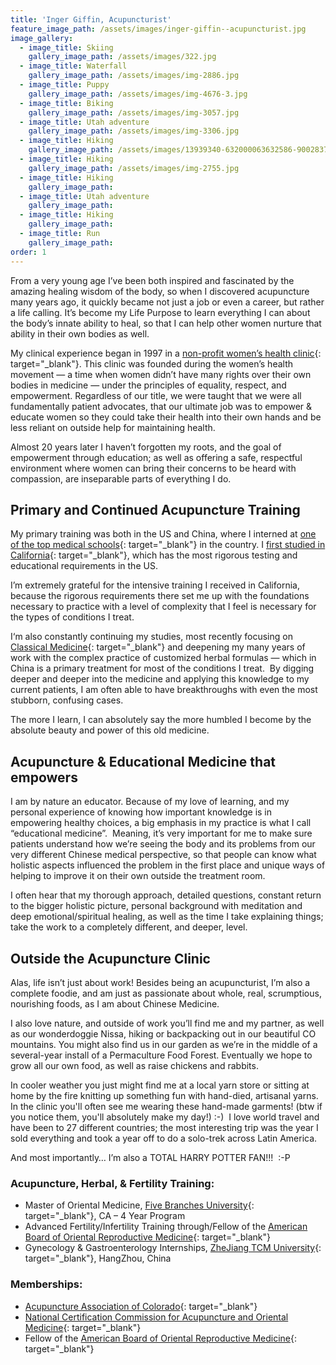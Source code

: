```yaml
---
title: 'Inger Giffin, Acupuncturist'
feature_image_path: /assets/images/inger-giffin--acupuncturist.jpg
image_gallery:
  - image_title: Skiing
    gallery_image_path: /assets/images/322.jpg
  - image_title: Waterfall
    gallery_image_path: /assets/images/img-2886.jpg
  - image_title: Puppy
    gallery_image_path: /assets/images/img-4676-3.jpg
  - image_title: Biking
    gallery_image_path: /assets/images/img-3057.jpg
  - image_title: Utah adventure
    gallery_image_path: /assets/images/img-3306.jpg
  - image_title: Hiking
    gallery_image_path: /assets/images/13939340-632000063632586-9002837884159361000-n-2.jpg
  - image_title: Hiking
    gallery_image_path: /assets/images/img-2755.jpg
  - image_title: Hiking
    gallery_image_path:
  - image_title: Utah adventure
    gallery_image_path:
  - image_title: Hiking
    gallery_image_path:
  - image_title: Run
    gallery_image_path:
order: 1
---
```


From a very young age I’ve been both inspired and fascinated by the amazing healing wisdom of the body, so when I discovered acupuncture many years ago, it quickly became not just a job or even a career, but rather a life calling. It’s become my Life Purpose to learn everything I can about the body’s innate ability to heal, so that I can help other women nurture that ability in their own bodies as well.

My clinical experience began in 1997 in a [non-profit women’s health clinic](https://www.schealthcenters.org/services/santa-cruz-womens-health-center/){: target="_blank"}. This clinic was founded during the women’s health movement — a time when women didn’t have many rights over their own bodies in medicine — under the principles of equality, respect, and empowerment. Regardless of our title, we were taught that we were all fundamentally patient advocates, that our ultimate job was to empower & educate women so they could take their health into their own hands and be less reliant on outside help for maintaining health.

Almost 20 years later I haven’t forgotten my roots, and the goal of empowerment through education; as well as offering a safe, respectful environment where women can bring their concerns to be heard with compassion, are inseparable parts of everything I do.

## Primary and Continued Acupuncture Training

My primary training was both in the US and China, where I interned at [one of the top medical schools](http://www.cmm.zju.edu.cn/index.php?a=content&amp;catid=90&amp;web=english){: target="_blank"} in the country. I [first studied in California](https://www.fivebranches.edu/five-branches-university/past-and-present/77){: target="_blank"}, which has the most rigorous testing and educational requirements in the US.&nbsp;

I’m extremely grateful for the intensive training I received in California, because the rigorous requirements there set me up with the foundations necessary to practice with a level of complexity that I feel is necessary for the types of conditions I treat.

I‘m also constantly continuing my studies, most recently focusing on [Classical Medicine](http://www.wisdomwaysacupuncture.com/2018/01/01/classical-chinese-medicine-what-it-is-why-it-matters-and-why-im-moving-towards-it-in-my-practice/){: target="_blank"} and deepening my many years of work with the complex practice of customized herbal formulas — which in China is a primary treatment for most of the conditions I treat.&nbsp; By digging deeper and deeper into the medicine and applying this knowledge to my current patients, I am often able to have breakthroughs with even the most stubborn, confusing cases.&nbsp;

The more I learn, I can absolutely say the more humbled I become by the absolute beauty and power of this old medicine.&nbsp;

## Acupuncture & Educational Medicine that empowers

I am by nature an educator. Because of my love of learning, and my personal experience of knowing how important knowledge is in empowering healthy choices, a big emphasis in my practice is what I call “educational medicine”.&nbsp; Meaning, it’s very important for me to make sure patients understand how we’re seeing the body and its problems from our very different Chinese medical perspective, so that people can know what holistic aspects influenced the problem in the first place and unique ways of helping to improve it on their own outside the treatment room.

I often hear that my thorough approach, detailed questions, constant return to the bigger holistic picture, personal background with meditation and deep emotional/spiritual healing, as well as the time I take explaining things; take the work to a completely different, and deeper, level.

## Outside the Acupuncture Clinic

Alas, life isn’t just about work! Besides being an acupuncturist, I’m also a complete foodie, and am just as passionate about whole, real, scrumptious, nourishing foods, as I am about Chinese Medicine.

I also love nature, and outside of work you’ll find me and my partner, as well as our wonderdoggie Nissa, hiking or backpacking out in our beautiful CO mountains. You might also find us in our garden as we’re in the middle of a several-year install of a Permaculture Food Forest. Eventually we hope to grow all our own food, as well as raise chickens and rabbits.

In cooler weather you just might find me at a local yarn store or sitting at home by the fire knitting up something fun with hand-died, artisanal yarns. In the clinic you'll often see me wearing these hand-made garments! (btw if you notice them, you'll absolutely make my day!) :-)&nbsp; I love world travel and have been to 27 different countries; the most interesting trip was the year I sold everything and took a year off to do a solo-trek across Latin America.

And most importantly… I’m also a TOTAL HARRY POTTER FAN!!!&nbsp; :-P

### Acupuncture, Herbal, & Fertility Training:

* Master of Oriental Medicine, [Five Branches University](https://www.fivebranches.edu/){: target="_blank"}, CA – 4 Year Program
* Advanced Fertility/Infertility Training through/Fellow of the [American Board of Oriental Reproductive Medicine](https://aborm.org/about/){: target="_blank"}
* Gynecology & Gastroenterology Internships, [ZheJiang TCM University](http://www2.zcmu.edu.cn/english/type/11500000102.html){: target="_blank"}, HangZhou, China

### Memberships:

* [Acupuncture Association of Colorado](https://acucol.com/){: target="_blank"}
* [National Certification Commission for Acupuncture and Oriental Medicine](http://www.nccaom.org/){: target="_blank"}
* Fellow of the [American Board of Oriental Reproductive Medicine](https://aborm.org/){: target="_blank"}

&nbsp;